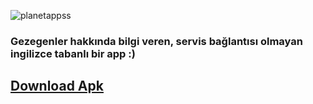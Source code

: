 ![planetappss](https://user-images.githubusercontent.com/106450848/221180707-cbb9ca4c-8c05-4539-9629-92e15081b86b.png)

### Gezegenler hakkında bilgi veren, servis bağlantısı olmayan ingilizce tabanlı bir app :)


## [Download Apk](https://dosya.co/54stkh80srr6/planetApp.apk.html)

